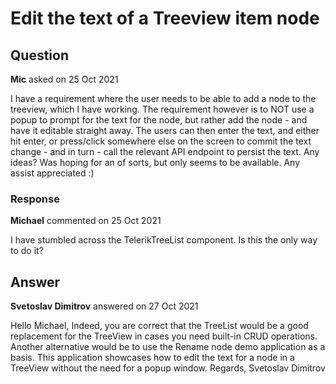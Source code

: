# Edit the text of a Treeview item node

## Question

**Mic** asked on 25 Oct 2021

I have a requirement where the user needs to be able to add a node to the treeview, which I have working. The requirement however is to NOT use a popup to prompt for the text for the node, but rather add the node - and have it editable straight away. The users can then enter the text, and either hit enter, or press/click somewhere else on the screen to commit the text change - and in turn - call the relevant API endpoint to persist the text. Any ideas? Was hoping for an <EditItemTemplate> of sorts, but only <ItemTemplate> seems to be available. Any assist appreciated :)

### Response

**Michael** commented on 25 Oct 2021

I have stumbled across the TelerikTreeList component. Is this the only way to do it?

## Answer

**Svetoslav Dimitrov** answered on 27 Oct 2021

Hello Michael, Indeed, you are correct that the TreeList would be a good replacement for the TreeView in cases you need built-in CRUD operations. Another alternative would be to use the Rename node demo application as a basis. This application showcases how to edit the text for a node in a TreeView without the need for a popup window. Regards, Svetoslav Dimitrov
